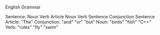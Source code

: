 English Grammar

Sentence:
    Noun Verb
    Article Noun Verb
    Sentence Conjunction Sentence
Article:
    "The"
Conjunction:
    "and"
    "or"
    "but"
Noun:
    "birds"
    "fish"
    "C++"
Verb:
    "rules"
    "fly"
    "swim"
